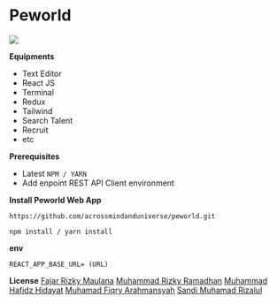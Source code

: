 # **Peworld**

![](https://i.imgur.com/s9ywDPR.png)


**Equipments**
* Text Editor
* React JS
* Terminal
* Redux
* Tailwind
* Search Talent
* Recruit
* etc

**Prerequisites**
* Latest `NPM / YARN`
* Add enpoint REST API Client environment

**Install Peworld Web App**
```
https://github.com/acrossmindanduniverse/peworld.git

npm install / yarn install
```

**env**
```
REACT_APP_BASE_URL= (URL)
```

**License**
[Fajar Rizky Maulana](https://github.com/acrossmindanduniverse)
[Muhammad Rizky Ramadhan](https://github.com/MuhammadRizkyRamadhan24)
[Muhammad Hafidz Hidayat](https://github.com/hafidz1605)
[Muhamad Fiqry Arahmansyah](https://github.com/CUPAXX)
[Sandi Muhamad Rizalul](https://github.com/PurpleReborn)